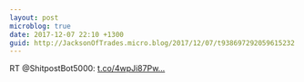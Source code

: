 ```yaml
---
layout: post
microblog: true
date: 2017-12-07 22:10 +1300
guid: http://JacksonOfTrades.micro.blog/2017/12/07/t938697292059615232.html
---
```

RT @ShitpostBot5000: [t.co/4wpJi87Pw...](https://t.co/4wpJi87Pwb)
